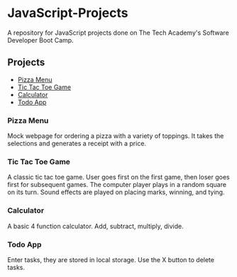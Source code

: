 # JavaScript-Projects

A repository for JavaScript projects done on The Tech Academy's Software Developer Boot Camp.

## Projects

- [Pizza Menu](Pizza_Project)
- [Tic Tac Toe Game](TicTacToe)
- [Calculator](Calculator)
- [Todo App](todo_app)

### Pizza Menu

Mock webpage for ordering a pizza with a variety of toppings. It takes the selections and generates a receipt with a price.

### Tic Tac Toe Game

A classic tic tac toe game. User goes first on the first game, then loser goes first for subsequent games. The computer player plays in a random square on its turn. Sound effects are played on placing marks, winning, and tying.

### Calculator

A basic 4 function calculator. Add, subtract, multiply, divide.

### Todo App

Enter tasks, they are stored in local storage. Use the X button to delete tasks.
